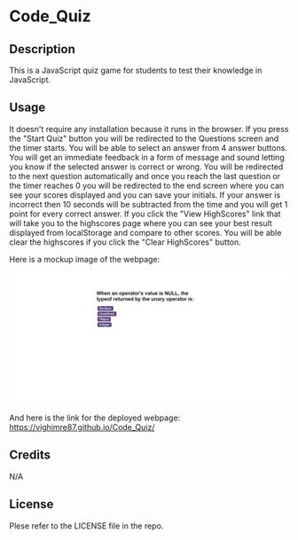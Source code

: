 # Code_Quiz

## Description
This is a JavaScript quiz game for students to test their knowledge in JavaScript.
<br>

## Usage
It doesn't require any installation because it runs in the browser. If you press the "Start Quiz" button you will be redirected to the Questions screen and the timer starts. You will be able to select an answer from 4 answer buttons. You will get an immediate feedback in a form of message and sound letting you know if the selected answer is correct or wrong. You will be redirected to the next question automatically and once you reach the last question or the timer reaches 0 you will be redirected to the end screen where you can see your scores displayed and you can save your initials. If your answer is incorrect then 10 seconds will be subtracted from the time and you will get 1 point for every correct answer. If you click the "View HighScores" link that will take you to the highscores page where you can see your best result displayed from localStorage and compare to other scores. You will be able clear the highscores if you click the "Clear HighScores" button.

Here is a mockup image of the webpage:

<img src="assets/images/mockup_image.png" alt="Mockup image of the quiz website" style="width:600px;"/>

And here is the link for the deployed webpage: https://vighimre87.github.io/Code_Quiz/
<br>

## Credits
N/A
<br>

## License
Plese refer to the LICENSE file in the repo.